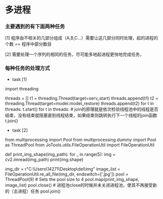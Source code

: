 
# 多进程


### 主要遇到的有下面两种任务

[1] 程序由不相关的几部分组成（A,B,C...）需要让这几部分同时处理，起的进程的个数 == 程序中部分数目

[2] 需要处理一个序列的相同的任务，尽可能多地起进程更快地完成任务，

### 每种任务的处理方式

* task [1]

import threading

threads = []
t1 = threading.Thread(target=serv_start)
threads.append(t1)
t2 = threading.Thread(target=model.model_restore)
threads.append(t2)
for t in threads:
    t.start()
for t in threads:
    # join的原理就是依次检验线程池中的线程是否结束，没有结束就阻塞直到线程结束，如果结束则跳转执行下一个线程的join函数
    t.join()

* task [2]

from multiprocessing import Pool
from multiprocessing.dummy import Pool as ThreadPool
from JoTools.utils.FileOperationUtil import FileOperationUtil

def print_img_shape(img_path):
    for _ in range(5):
        img = cv2.imread(img_path)
        print(img.shape)

img_dir = r"C:\Users\14271\Desktop\del\img"
image_list = FileOperationUtil.re_all_file(img_dir, endswitch=['.jpg'])
pool = ThreadPool(9)                            # Sets the pool size to 4
pool.map(print_img_shape, image_list)
pool.close()                                    # 进程池close的时候并未关闭进程池，使其不再接受新的（主进程）任务
pool.join() 
































